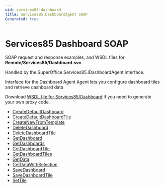 ```yaml
---
uid: services85-dashboard
title: Services85.DashboardAgent SOAP
Generated: true
---
```


# Services85 Dashboard SOAP

SOAP request and response examples, and WSDL files for **Remote/Services85/Dashboard.svc**

Handled by the <see cref="T:SuperOffice.Services85.IDashboardAgent">SuperOffice.Services85.IDashboardAgent</see> interface.

Interface for the Dashboard Agent
Agent lets you configure dashboard tiles and retrieve dashboard data

Download [WSDL file for Services85/Dashboard](../Services85-Dashboard.md) if you need to generate your own proxy code.

* [CreateDefaultDashboard](CreateDefaultDashboard.md)
* [CreateDefaultDashboardTile](CreateDefaultDashboardTile.md)
* [CreateNewFromTemplate](CreateNewFromTemplate.md)
* [DeleteDashboard](DeleteDashboard.md)
* [DeleteDashboardTile](DeleteDashboardTile.md)
* [GetDashboard](GetDashboard.md)
* [GetDashboards](GetDashboards.md)
* [GetDashboardTile](GetDashboardTile.md)
* [GetDashboardTiles](GetDashboardTiles.md)
* [GetData](GetData.md)
* [GetDataWithSelection](GetDataWithSelection.md)
* [SaveDashboard](SaveDashboard.md)
* [SaveDashboardTile](SaveDashboardTile.md)
* [SetTile](SetTile.md)
